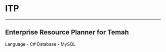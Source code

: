 # ITP

-------------------------------------
Enterprise Resource Planner for Temah
-------------------------------------

Language - C#
Database - MySQL

